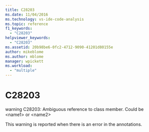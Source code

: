 ```yaml
---
title: C28203
ms.date: 11/04/2016
ms.technology: vs-ide-code-analysis
ms.topic: reference
f1_keywords:
  - "C28203"
helpviewer_keywords:
  - "C28203"
ms.assetid: 20b98be6-0fc2-4712-9090-41201d80155e
author: mikeblome
ms.author: mblome
manager: wpickett
ms.workload:
  - "multiple"
---
```

# C28203
warning C28203: Ambiguous reference to class member. Could be \<name1> or \<name2>

 This warning is reported when there is an error in the annotations.